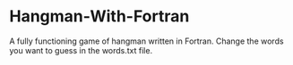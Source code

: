 # Hangman-With-Fortran
A fully functioning game of hangman written in Fortran. 
Change the words you want to guess in the words.txt file.

